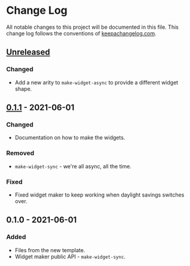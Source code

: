 # Change Log
All notable changes to this project will be documented in this file. This change log follows the conventions of [keepachangelog.com](http://keepachangelog.com/).

## [Unreleased]
### Changed
- Add a new arity to `make-widget-async` to provide a different widget shape.

## [0.1.1] - 2021-06-01
### Changed
- Documentation on how to make the widgets.

### Removed
- `make-widget-sync` - we're all async, all the time.

### Fixed
- Fixed widget maker to keep working when daylight savings switches over.

## 0.1.0 - 2021-06-01
### Added
- Files from the new template.
- Widget maker public API - `make-widget-sync`.

[Unreleased]: https://github.com/your-name/org.clojars.lbernardo/compare/0.1.1...HEAD
[0.1.1]: https://github.com/your-name/org.clojars.lbernardo/compare/0.1.0...0.1.1
